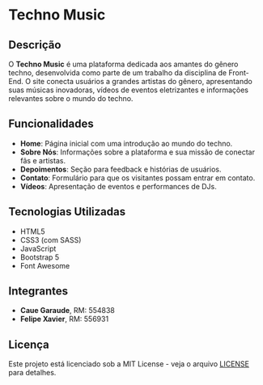 # Techno Music

## Descrição

O **Techno Music** é uma plataforma dedicada aos amantes do gênero techno, desenvolvida como parte de um trabalho da disciplina de Front-End. O site conecta usuários a grandes artistas do gênero, apresentando suas músicas inovadoras, vídeos de eventos eletrizantes e informações relevantes sobre o mundo do techno.

## Funcionalidades

- **Home**: Página inicial com uma introdução ao mundo do techno.
- **Sobre Nós**: Informações sobre a plataforma e sua missão de conectar fãs e artistas.
- **Depoimentos**: Seção para feedback e histórias de usuários.
- **Contato**: Formulário para que os visitantes possam entrar em contato.
- **Vídeos**: Apresentação de eventos e performances de DJs.

## Tecnologias Utilizadas

- HTML5
- CSS3 (com SASS)
- JavaScript
- Bootstrap 5
- Font Awesome

## Integrantes

- **Caue Garaude**, RM: 554838
- **Felipe Xavier**, RM: 556931

## Licença

Este projeto está licenciado sob a MIT License - veja o arquivo [LICENSE](LICENSE) para detalhes.

